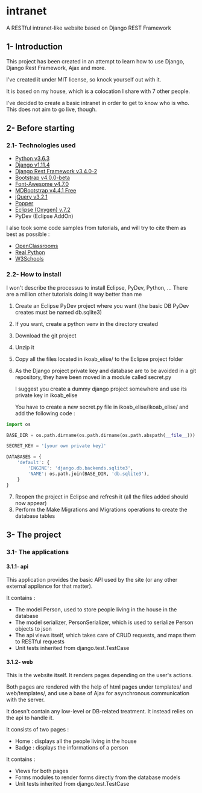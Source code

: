 # intranet
A RESTful intranet-like website based on Django REST Framework

## 1- Introduction

   This project has been created in an attempt to learn how to use Django, Django Rest Framework, Ajax and more.
   
   I've created it under MIT license, so knock yourself out with it.
   
   It is based on my house, which is a colocation I share with 7 other people.

   I've decided to create a basic intranet in order to get to know who is who. This does not aim to go live, though.

## 2- Before starting
### 2.1- Technologies used
* [Python v3.6.3](https://www.python.org/)
* [Django v1.11.4](https://www.djangoproject.com/)
* [Django Rest Framework v3.4.0-2](http://www.django-rest-framework.org/)
* [Bootstrap v4.0.0-beta](https://getbootstrap.com/)
* [Font-Awesome v4.7.0](https://fontawesome.com/)
* [MDBootstrap v4.4.1 Free](https://mdbootstrap.com/)
* [jQuery v3.2.1](https://jquery.com/)
* [Popper](https://github.com/FezVrasta/popper.js)
* [Eclipse (Oxygen) v.7.2](https://www.eclipse.org/)
* PyDev (Eclipse AddOn)

I also took some code samples from tutorials, and will try to cite them as best as possible :
* [OpenClassrooms](https://openclassrooms.com/)
* [Real Python](https://realpython.com/)
* [W3Schools](https://www.w3schools.com/)

### 2.2- How to install
I won't describe the processus to install Eclipse, PyDev, Python, ... There are a million other tutorials doing it way better than me

1. Create an Eclipse PyDev project where you want (the basic DB PyDev creates must be named db.sqlite3)
2. If you want, create a python venv in the directory created
3. Download the git project
4. Unzip it
5. Copy all the files located in ikoab_elise/ to the Eclipse project folder
6. As the Django project private key and database are to be avoided in a git repository, they have been moved in a module called secret.py

   I suggest you create a dummy django project somewhere and use its private key in ikoab_elise 
   
   You have to create a new secret.py file in ikoab_elise/ikoab_elise/ and add the following code :

```python   
import os

BASE_DIR = os.path.dirname(os.path.dirname(os.path.abspath(__file__)))

SECRET_KEY = '[your own private key]'

DATABASES = {
    'default': {
        'ENGINE': 'django.db.backends.sqlite3',
        'NAME': os.path.join(BASE_DIR, 'db.sqlite3'),
    }
}
```

7. Reopen the project in Eclipse and refresh it (all the files added should now appear)
8. Perform the Make Migrations and Migrations operations to create the database tables

## 3- The project
### 3.1- The applications
#### 3.1.1- api
This application provides the basic API used by the site (or any other external appliance for that matter).

It contains :
* The model Person, used to store people living in the house in the database
* The model serializer, PersonSerializer, which is used to serialize Person objects to json
* The api views itself, which takes care of CRUD requests, and maps them to RESTful requests
* Unit tests inherited from django.test.TestCase

#### 3.1.2- web
This is the website itself. It renders pages depending on the user's actions.

Both pages are rendered with the help of html pages under templates/ and web/templates/, and use a base of Ajax for asynchronous communication with the server.

It doesn't contain any low-level or DB-related treatment. It instead relies on the api to handle it.

It consists of two pages :
* Home : displays all the people living in the house
* Badge : displays the informations of a person

It contains :
* Views for both pages
* Forms modules to render forms directly from the database models
* Unit tests inherited from django.test.TestCase
